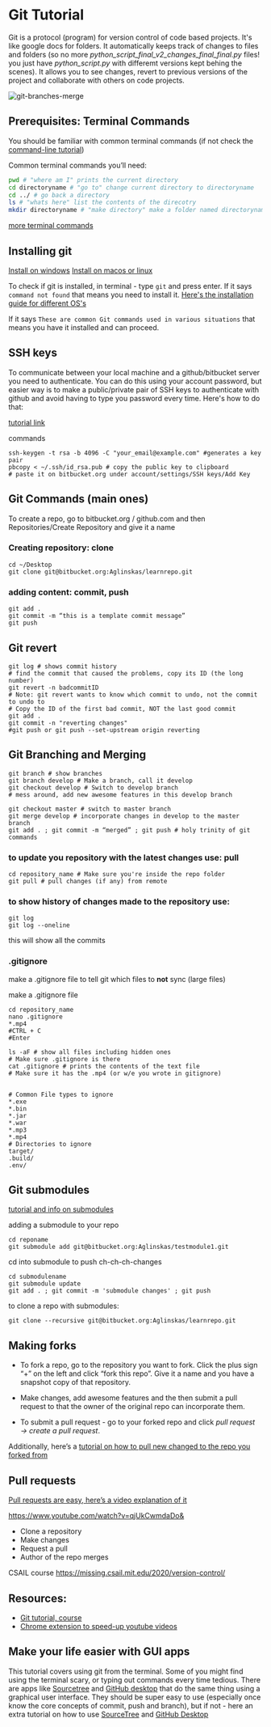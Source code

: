 # Git Tutorial

Git is a protocol (program) for version control of code based projects. It's like google docs for folders. It automatically keeps track of changes to files and folders (so no more _python_script_final_v2_changes_final_final.py_ files! you just have _python_script.py_ with differemt versions kept behing the scenes). It allows you to see changes, revert to previous versions of the project and collaborate with others on code projects.

![git-branches-merge](https://user-images.githubusercontent.com/15108226/121881270-56d5fc80-cd0f-11eb-84f9-3947831f101b.png)


## Prerequisites: Terminal Commands

You should be familiar with common terminal commands (if not check the [command-line tutorial](https://github.com/Aglinskas/BC-MISC-Tutorials/blob/main/Useful%20Command-Line%20tools/command%20line%20basics.md))

Common terminal commands you’ll need:

```bash
pwd # "where am I" prints the current directory
cd directoryname # "go to" change current directory to directoryname
cd ../ # go back a directory
ls # "whats here" list the contents of the direcotry
mkdir directoryname # "make directory" make a folder named directoryname
```

[more terminal commands](https://www.dummies.com/computers/macs/mac-operating-systems/how-to-use-basic-unix-commands-to-work-in-terminal-on-your-mac/)

## Installing git 
[Install on windows](https://www.youtube.com/watch?v=2j7fD92g-gE)
[Install on macos or linux](https://git-scm.com/book/en/v2/Getting-Started-Installing-Git)

To check if git is installed, in terminal - type `git` and press enter. If it says `command not found` that means you need to install it.  [Here's the installation guide for different OS's](https://git-scm.com/book/en/v2/Getting-Started-Installing-Git)


If it says `These are common Git commands used in various situations` that means you have it installed and can proceed. 

## SSH keys
To communicate between your local machine and a github/bitbucket server you need to authenticate. You can do this using your account password, but easier way is to make a public/private pair of SSH keys to authenticate with github and avoid having to type you password every time. Here's how to do that:

[tutorial link](https://help.github.com/en/enterprise/2.16/user/authenticating-to-github/generating-a-new-ssh-key-and-adding-it-to-the-ssh-agent)

commands
```
ssh-keygen -t rsa -b 4096 -C "your_email@example.com" #generates a key pair
pbcopy < ~/.ssh/id_rsa.pub # copy the public key to clipboard
# paste it on bitbucket.org under account/settings/SSH keys/Add Key
```

## Git Commands (main ones)

To create a repo, go to bitbucket.org / github.com and then Repositories/Create Repository and give it a name

### Creating repository: clone

```
cd ~/Desktop
git clone git@bitbucket.org:Aglinskas/learnrepo.git
```

### adding content: commit, push 
```
git add .
git commit -m “this is a template commit message”
git push 
```

## Git revert
    git log # shows commit history
    # find the commit that caused the problems, copy its ID (the long number)
    git revert -n badcommitID
    # Note: git revert wants to know which commit to undo, not the commit to undo to
    # Copy the ID of the first bad commit, NOT the last good commit
    git add . 
    git commit -n "reverting changes"
    #git push or git push --set-upstream origin reverting

## Git Branching and Merging
    git branch # show branches
    git branch develop # Make a branch, call it develop
    git checkout develop # Switch to develop branch
    # mess around, add new awesome features in this develop branch
    
    git checkout master # switch to master branch
    git merge develop # incorporate changes in develop to the master branch
    git add . ; git commit -m “merged” ; git push # holy trinity of git commands


### to update you repository with the latest changes use: pull

```
cd repository_name # Make sure you're inside the repo folder
git pull # pull changes (if any) from remote
```

### to show history of changes made to the repository use: 

```
git log 
git log --oneline
```

this will show all the commits

### .gitignore

make a .gitignore file to tell git which files to **not** sync (large files)

make a .gitignore file 

    cd repository_name
    nano .gitignore
    *.mp4
    #CTRL + C
    #Enter
    
    ls -aF # show all files including hidden ones
    # Make sure .gitignore is there
    cat .gitignore # prints the contents of the text file
    # Make sure it has the .mp4 (or w/e you wrote in gitignore)


    # Common File types to ignore
    *.exe
    *.bin
    *.jar
    *.war
    *.mp3
    *.mp4
    # Directories to ignore
    target/
    .build/
    .env/

## Git submodules

[tutorial and info on submodules](https://www.youtube.com/watch?v=UQvXst5I41I)

adding a submodule to your repo

    cd reponame 
    git submodule add git@bitbucket.org:Aglinskas/testmodule1.git


cd into submodule to push ch-ch-ch-changes

    cd submodulename
    git submodule update
    git add . ; git commit -m 'submodule changes' ; git push

to clone a repo with submodules:

    git clone --recursive git@bitbucket.org:Aglinskas/learnrepo.git


## Making forks
- To fork a repo, go to the repository you want to fork. Click the plus sign “+” on the left and click “fork this repo”. Give it a name and you have a snapshot copy of that repository. 


- Make changes, add awesome features and the then submit a pull request to that the owner of the original repo can incorporate them. 


- To submit a pull request - go to your forked repo and click *pull request → create a pull request*.

Additionally, here’s a [tutorial on how to pull new changed to the repo you forked from](https://docs.github.com/en/github/collaborating-with-issues-and-pull-requests/syncing-a-fork)

## Pull requests

[Pull requests are easy, here’s a video explanation of it](https://youtu.be/qjUkCwmdaDo)

https://www.youtube.com/watch?v=qjUkCwmdaDo&

- Clone a repository
- Make changes
- Request a pull
- Author of the repo merges

CSAIL course
 https://missing.csail.mit.edu/2020/version-control/
 

## Resources:
- [Git tutorial, course](https://www.youtube.com/channel/UCshmCws1MijkZLMkPmOmzbQ/videos)
- [Chrome extension to speed-up youtube videos](https://chrome.google.com/webstore/detail/youtube-playback-speed-co/hdannnflhlmdablckfkjpleikpphncik?hl=en-US)

## Make your life easier with GUI apps
This tutorial covers using git from the terminal. Some of you might find using the terminal scary, or typing out commands every time tedious. There are apps like [Sourcetree](https://www.sourcetreeapp.com/) and [GitHub desktop](https://desktop.github.com/) that do the same thing using a graphical user interface. They should be super easy to use (especially once know the core concepts of commit, push and branch), but if not - here an extra tutorial on how to use [SourceTree](https://youtu.be/FIabco-p_nY) and [GitHub Desktop](https://youtu.be/RPagOAUx2SQ) 








